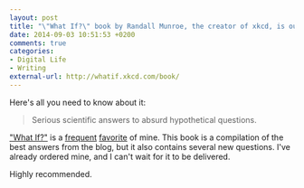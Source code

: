 ```yaml
---
layout: post
title: "\"What If?\" book by Randall Munroe, the creator of xkcd, is out"
date: 2014-09-03 10:51:53 +0200
comments: true
categories: 
- Digital Life
- Writing
external-url: http://whatif.xkcd.com/book/
---
```


Here's all you need to know about it:

> Serious scientific answers to absurd hypothetical questions.

["What If?"](http://whatif.xkcd.com/) is a [frequent](/2013/03/27/ships) [favorite](/2013/03/27/leap-seconds) of mine. This book is a compilation of the best answers from the blog, but it also contains several new questions. I've already ordered mine, and I can't wait for it to be delivered.

Highly recommended.